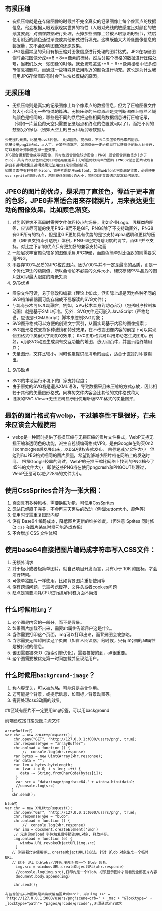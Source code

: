 ## 有损压缩
- 有损压缩就是在存储图像的时候并不完全真实的记录图像上每个像素点的数据信息，他会根据人眼观察现实世界的特性（人眼对光线的敏感度比对颜色的敏感度要高）对图像数据进行处理，去掉那些图像上会被人眼忽略的细节，然后使用附近的颜色通过渐变或其他形式进行填充。这样既能大大降低图像信息的数据量，又不会影响图像的还原效果。
- JPG是最常见的采用有损压缩对图像信息进行处理的图片格式。JPG在存储图像时会把图像分成==8 * 8==像素的栅格，然后对每个栅格的数据进行压缩处理，当我们放大一张图像的时候，就会发现这些==8 * 8==像素栅格中很多细节信息被删除，而通过一些特殊算法用附近的颜色进行填充。这也是为什么我们用JPG存储图形有时会产生块状模糊的原因。

## 无损压缩
- 无损压缩则是真实的记录图像上每个像素点的数据信息，但为了压缩图像文件的大小会采用一些特殊的算法。无损压缩的压缩原理是先判断图像上哪些区域的颜色是相同的，哪些是不同的然后把这些相同的数据信息进行压缩记录，（例如一片蓝色的天空只需要记录起点和终点的位置就可以了），而把不同的数据另外保存（例如天空上的白云和渐变等数据）。
```
少用图片元素，尽量用css3代替。 比如圆角，提示框，不会二次渲染的元素的阴影。
尽量少用png32格式，太大了。在某些情况下，如果损失一定的视觉可以获得性能较大的提升，可以和设计师协商去掉一些效果。
JPG适合摄影图像或写实图像，同时也适合颜色较少图像；PNG8 适合所含颜色很少(少于256)、具有大块颜色相近的区域或亮度差异十分明显的较简单的图片；PNG32适合图片较为复杂且有透明效果且透明效果无法用css来实现的情况。
如果页面中有较多的小icon，首先考虑使用webfont，如果webfont不能满足需求，必须使用css sprite将图片合并，来压缩总体图片的大小，同时减少页面请求提高访问速度。
```
## JPEG的图片的优点，是采用了直接色，得益于更丰富的色彩，JPEG非常适合用来存储照片，用来表达更生动的图像效果，比如颜色渐变。
1. 对色彩要求不高同时需要文件体积较小的场景，比如企业Logo、线框类的图等，应该尽可能的使用PNG-8而不是GIF，PNG8除了不支持动画外，PNG8有GIF所有的特点，但是比GIF更加具有优势的是它支持alpha透明和更优的压缩（GIF仅支持索引透明）体积，PNG-8还支持透明度的调节，而GIF并不支持。对比之下gif的优点只有更加好的兼容支持动画
1. 一般层次丰富颜色较多的图像采用JPG存储，而颜色简单对比强烈的则需要采用PNG。
1. 不要存100%品质的JPG格式图片。因为100%并不一定是最高的品质，而是一个优化算法的极限值，所以会增加不必要的文件大小。建议存储95%品质的图片就可以最大限度的降低失真
1. SVG优点
- 图像文件可读，易于修改和编辑（理论上如此，但实际上却是因为各种不同的SVG档编辑器而可能存储成不易解读的SVG文件）；
- 与现有技术可以互动融合。例如，SVG技术本身的动态部分（包括时序控制和动画）就是基于SMIL标准。另外，SVG文件还可嵌入JavaScript（严格地说，应该是ECMAScript）脚本来控制SVG对象；
- SVG图形格式可以方便的创建文字索引，从而实现基于内容的图像搜索；
- SVG图形格式支持多种滤镜和特殊效果，在不改变图像内容的前提下可以实现位图格式中类似文字阴影的效果； SVG图形格式可以用来动态生成图形。例如，可用SVG动态生成具有交互功能的地图，嵌入网页中，并显示给终端用户；
- 矢量图形，文件比较小，同时也能提供高清晰的画面，适合于直接打印或输出。
1. SVG缺点
- SVG的本地运行环境下的厂家支持程度；
- 由于原始的SVG档是遵从XML语法，导致数据采用未压缩的方式存放，因此相较于其他的矢量图形格式，同样的文件内容会比其他的文件格式稍大
- 旧版的SVG Viewer无法正确显示出使用新版SVG格式的矢量图形。
## 最新的图片格式有webp，不过兼容性不是很好，在未来应该会大幅使用
- webp是一种同时提供了有损压缩与无损压缩的图片文件格式，WebP支持无损压缩和透明色的功能，派生自视频编码格式VP8，是由Google在购买On2 Technologies后发展出来，以BSD授权条款发布。 目标是减少文件大小，但达到和JPEG格式相同的图片质量，希望能够减少图片档在网络上的发送时间。
根据Google较早的测试，WebP的无损压缩比网络上找到的PNG档少了45％的文件大小，即使这些PNG档在使用pngcrush和PNGOUT处理过，WebP还是可以减少28％的文件大小。
## 使用CssSprites合并为一张大图：
1. 页面具有多种风格，需要换肤功能，可使用CssSprites
1. 网站已经趋于完美，不会再三天两头的改动（例如button大小、颜色等）
1. 使用时无需重复图形内容
1. 没有 Base64 编码成本，降低图片更新的维护难度。（但注意 Sprites 同时修改 css 和图片某些时候可能造成负担）
1. 不会增加 CSS 文件体积

## 使用base64直接把图片编码成字符串写入CSS文件：
1. 无额外请求
1. 对于极小或者极简单图片，就自己项目开发而言，只有小于 10K 的图标，才会进行转码。
1. 可像单独图片一样使用，比如背景图片重复使用等
1. 没有跨域问题，无需考虑缓存、文件头或者cookies问题 
1. 缺点是需要消耗CPU进行编解码和页面不简洁

## 什么时候用`img`？
1. 这个图是内容的一部分，而不是背景。
1. 如果图片加载不出来，需要alt属性告诉用户这是什么。
1. 当你需要打印这个页面，img可以打印出来，而背景图会被忽略。
1. 当你需要无障碍阅读这个页面（如盲人阅读器）的时候，只有img图的alt属性是被传递的信息。
1. 该图需要被SEO（搜索引擎优化），需要被搜的到，alt很重要。
1. 这个图需要被优先第一时间加载并呈现给用户。
## 什么时候用`background-image`？
1. 和内容无关，可以被忽略，可能只是美化作用。
1. 这可能是个背景，或提示信息，如图标／背景动画等。
1. 需要处理css3动画的效果。

##区域有图片不一定要用img标签，可以用background

前端通过接口接受图片流文件
```
arrayBuffer式
var xhr = new XMLHttpRequest();
	xhr.open("GET", "http://127.0.0.1:3000/users/png", true);
	xhr.responseType = "arrayBuffer";
	xhr.onload = function () {
		// 	console.log(xhr.response)
    var bytes = new Uint8Array(xhr.response);
    var data = "";
    var len = bytes.byteLength;
    for (var i = 0; i < len; i++) {
       data += String.fromCharCode(bytes[i]);
     }
     var src = "data:image/png;base64," + window.btoa(data);
     //console.log(src)
   }
   xhr.send();
   
blob式
var xhr = new XMLHttpRequest();
	xhr.open("GET", "http://127.0.0.1:3000/users/png", true);
	xhr.responseType = "blob";
	xhr.onload = function () {
		// 	console.log(xhr.response)
    var img = document.createElement('img')
    // 元素的onload 事件触发后将销毁URL对象, 释放内存。
    img.onload = function (e) {
       window.URL.revokeObjectURL(img.src)
     }
   // 浏览器允许使用URL.createObjectURL()方法，针对 Blob 对象生成一个临时 URL。
   // 这个 URL 以blob://开头,表明对应一个 Blob 对象。
     img.src = window.URL.createObjectURL(xhr.response)
     //console.log(img.src),打印的是一个blob，必须显示图片才能看到全部图片内容
     document.body.append(img)
	}
	xhr.send();
  
有些像验证码的图片是直接赋值在图片的src上，形如img.src = 'http://127.0.0.1:3000/users/png?scene=qrb=' + _mac + "&locktype=" + _locktype+"path"+ "pages/qrcode/qrcode";,无须通过xhr请求
```
